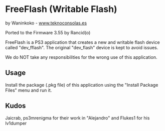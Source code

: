 FreeFlash (Writable Flash)
==========================

by Waninkoko - www.teknoconsolas.es

Ported to the Firmware 3.55 by Rancid(o)

FreeFlash is a PS3 application that creates a new and writable flash device
called "dev_fflash". The original "dev_flash" device is kept to avoid issues.

We do NOT take any responsibilities for the wrong use of this application.

Usage
-----

Install the package (.pkg file) of this application using the "Install
Package Files" menu and run it.

Kudos
-----

Jaicrab, ps3mrenigma for their work in "Alejandro" and  Flukes1 for his lv1dumper